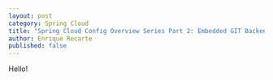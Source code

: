 ```yaml
---
layout: post
category: Spring Cloud
title: "Spring Cloud Config Overview Series Part 2: Embedded GIT Backend"
author: Enrique Recarte
published: false
---
```


Hello!
